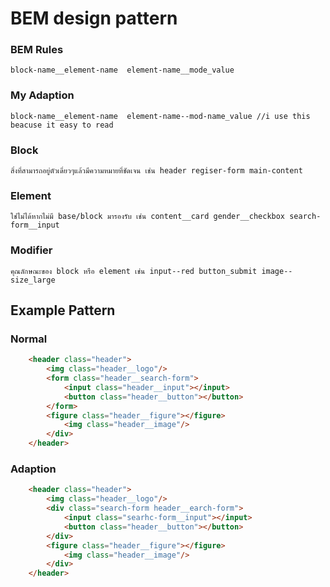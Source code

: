 # BEM design pattern



### BEM Rules
	block-name__element-name  element-name__mode_value
    
### My Adaption
    block-name__element-name  element-name--mod-name_value //i use this beacuse it easy to read
    
### Block
 	สิ่งที่สามารถอยู่ตัวเดี่ยวๆแล้วมีความหมายที่ชัดเจน เช่น header regiser-form main-content
    
### Element
	ใช่ไม่ได้หากไม่มี base/block มารองรับ เช่น content__card gender__checkbox search-form__input
    
### Modifier
	คุณลักษณะของ block หรือ element เช่น input--red button_submit image--size_large 
    
 
## Example Pattern

### Normal
```html
	<header class="header">
    	<img class="header__logo"/>
        <form class="header__search-form">
        	<input class="header__input"></input>
            <button class="header__button"></button>
        </form>
        <figure class="header__figure"></figure>
        	<img class="header__image"/>
        </div>
    </header>
```

### Adaption
```html
	<header class="header">
    	<img class="header__logo"/>
        <div class="search-form header__earch-form">
        	<input class="searhc-form__input"></input>
            <button class="header__button"></button>
        </div>
        <figure class="header__figure"></figure>
        	<img class="header__image"/>
        </div>
    </header>
```


